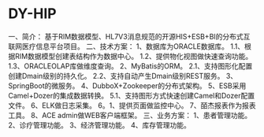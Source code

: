 # DY-HIP
一、简介：
  基于RIM数据模型、HL7V3消息规范的开源HIS+ESB+BI的分布式互联网医疗信息平台项目。
二、技术方案：
1、数据库为ORACLE数据库。
  1.1、根据RIM数据模型创建表结构作为数据中心。
  1.2、提供物化视图做快速查询功能。
  1.3、ORACLEOLAP库做维度查询。
2、MyBatis的ORM。
  2.1、支持图形化配置创建Dmain级别的持久化。
  2.2、支持自动产生Dmain级别REST服务。
3、SpringBoot的微服务。
4、DubboX+Zookeeper的分布式架构。
5、ESB采用Camel+Dozer的集成数据转换。
  5.1、支持图形方式快速创建Camel和Dozer配置文件。
6、ELK做日志采集。
  6。1、提供页面做监控中心。
7、皕杰报表作为报表工具。
8、ACE admin做WEB客户端框架。
三、业务方案：
1、患者管理功能。
2、诊疗管理功能。
3、经济管理功能。
4、库存管理功能。
